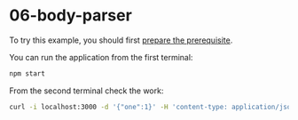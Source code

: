 # 06-body-parser

To try this example, you should first [prepare the prerequisite][1].

You can run the application from the first terminal:

```bash
npm start
```

From the second terminal check the work:

```bash
curl -i localhost:3000 -d '{"one":1}' -H 'content-type: application/json'
```

[1]: /examples/prerequisite
